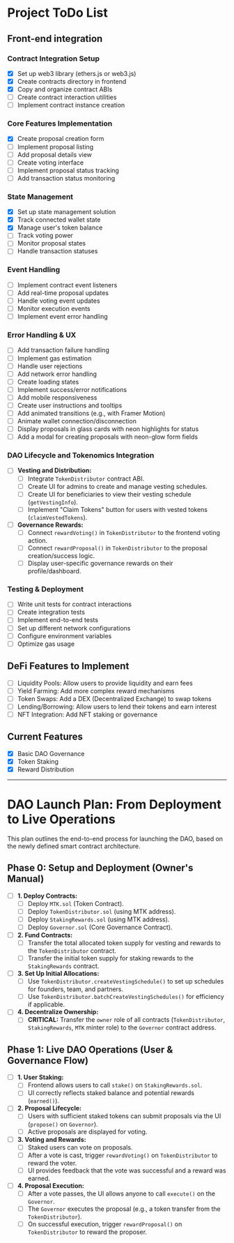 # Project ToDo List

## Front-end integration

### Contract Integration Setup

- [x] Set up web3 library (ethers.js or web3.js)
- [x] Create contracts directory in frontend
- [x] Copy and organize contract ABIs
- [ ] Create contract interaction utilities
- [ ] Implement contract instance creation

### Core Features Implementation

- [x] Create proposal creation form
- [ ] Implement proposal listing
- [ ] Add proposal details view
- [ ] Create voting interface
- [ ] Implement proposal status tracking
- [ ] Add transaction status monitoring

### State Management

- [x] Set up state management solution
- [x] Track connected wallet state
- [x] Manage user's token balance
- [ ] Track voting power
- [ ] Monitor proposal states
- [ ] Handle transaction statuses

### Event Handling

- [ ] Implement contract event listeners
- [ ] Add real-time proposal updates
- [ ] Handle voting event updates
- [ ] Monitor execution events
- [ ] Implement event error handling

### Error Handling & UX

- [ ] Add transaction failure handling
- [ ] Implement gas estimation
- [ ] Handle user rejections
- [ ] Add network error handling
- [ ] Create loading states
- [ ] Implement success/error notifications
- [ ] Add mobile responsiveness
- [ ] Create user instructions and tooltips
- [ ] Add animated transitions (e.g., with Framer Motion)
- [ ] Animate wallet connection/disconnection
- [ ] Display proposals in glass cards with neon highlights for status
- [ ] Add a modal for creating proposals with neon-glow form fields

### DAO Lifecycle and Tokenomics Integration

- [ ] **Vesting and Distribution:**
  - [ ] Integrate `TokenDistributor` contract ABI.
  - [ ] Create UI for admins to create and manage vesting schedules.
  - [ ] Create UI for beneficiaries to view their vesting schedule (`getVestingInfo`).
  - [ ] Implement "Claim Tokens" button for users with vested tokens (`claimVestedTokens`).
- [ ] **Governance Rewards:**
  - [ ] Connect `rewardVoting()` in `TokenDistributor` to the frontend voting action.
  - [ ] Connect `rewardProposal()` in `TokenDistributor` to the proposal creation/success logic.
  - [ ] Display user-specific governance rewards on their profile/dashboard.

### Testing & Deployment

- [ ] Write unit tests for contract interactions
- [ ] Create integration tests
- [ ] Implement end-to-end tests
- [ ] Set up different network configurations
- [ ] Configure environment variables
- [ ] Optimize gas usage

## DeFi Features to Implement

- [ ] Liquidity Pools: Allow users to provide liquidity and earn fees
- [ ] Yield Farming: Add more complex reward mechanisms
- [ ] Token Swaps: Add a DEX (Decentralized Exchange) to swap tokens
- [ ] Lending/Borrowing: Allow users to lend their tokens and earn interest
- [ ] NFT Integration: Add NFT staking or governance

## Current Features

- [x] Basic DAO Governance
- [x] Token Staking
- [x] Reward Distribution

---

# DAO Launch Plan: From Deployment to Live Operations

This plan outlines the end-to-end process for launching the DAO, based on the newly defined smart contract architecture.

## Phase 0: Setup and Deployment (Owner's Manual)

- [ ] **1. Deploy Contracts:**
  - [ ] Deploy `MTK.sol` (Token Contract).
  - [ ] Deploy `TokenDistributor.sol` (using MTK address).
  - [ ] Deploy `StakingRewards.sol` (using MTK address).
  - [ ] Deploy `Governor.sol` (Core Governance Contract).
- [ ] **2. Fund Contracts:**
  - [ ] Transfer the total allocated token supply for vesting and rewards to the `TokenDistributor` contract.
  - [ ] Transfer the initial token supply for staking rewards to the `StakingRewards` contract.
- [ ] **3. Set Up Initial Allocations:**
  - [ ] Use `TokenDistributor.createVestingSchedule()` to set up schedules for founders, team, and partners.
  - [ ] Use `TokenDistributor.batchCreateVestingSchedules()` for efficiency if applicable.
- [ ] **4. Decentralize Ownership:**
  - [ ] **CRITICAL:** Transfer the `owner` role of all contracts (`TokenDistributor`, `StakingRewards`, `MTK` minter role) to the `Governor` contract address.

## Phase 1: Live DAO Operations (User & Governance Flow)

- [ ] **1. User Staking:**
  - [ ] Frontend allows users to call `stake()` on `StakingRewards.sol`.
  - [ ] UI correctly reflects staked balance and potential rewards (`earned()`).
- [ ] **2. Proposal Lifecycle:**
  - [ ] Users with sufficient staked tokens can submit proposals via the UI (`propose()` on `Governor`).
  - [ ] Active proposals are displayed for voting.
- [ ] **3. Voting and Rewards:**
  - [ ] Staked users can vote on proposals.
  - [ ] After a vote is cast, trigger `rewardVoting()` on `TokenDistributor` to reward the voter.
  - [ ] UI provides feedback that the vote was successful and a reward was earned.
- [ ] **4. Proposal Execution:**
  - [ ] After a vote passes, the UI allows anyone to call `execute()` on the `Governor`.
  - [ ] The `Governor` executes the proposal (e.g., a token transfer from the `TokenDistributor`).
  - [ ] On successful execution, trigger `rewardProposal()` on `TokenDistributor` to reward the proposer.
